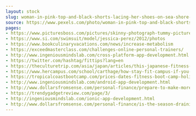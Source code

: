 ```yaml
---
layout: stock
slug: woman-in-pink-top-and-black-shorts-lacing-her-shoes-on-sea-shore-634027
source: https://www.pexels.com/photo/woman-in-pink-top-and-black-shorts-lacing-her-shoes-on-sea-shore-634027/
pages:
- https://www.picturesboss.com/pictures/skinny-photograph-tummy-picturesque-af.html
- https://www.si.com/swimsuit/model/jessica-perez/2012/photos
- https://www.bookculinaryvacations.com/news/increase-metabolism
- https://exceedmasterclass.com/challenges-online-personal-trainers/
- http://www.ingeniousmindslab.com/cross-platform-app-development.html
- https://twitter.com/hashtag/fittips?lang=en
- https://theculturetrip.com/asia/japan/articles/this-japanese-fitness-regimen-is-the-fastest-way-to-get-in-shape-for-summer/
- https://www.hercampus.com/school/carthage/how-stay-fit-campus-if-you-hate-gym
- https://tropicalcoastbootcamp.com/prices-dates-fitness-boot-camp-holiday/
- http://www.ingeniousmindslab.com/android-app-development.html
- http://www.dollarsfromsense.com/personal-finance/prepare-to-make-more-money-heres-how/
- https://trendygadgetreview.com/page/3/
- http://ingeniousmindslab.com/ionic-app-development.html
- http://www.dollarsfromsense.com/personal-finance/is-the-season-draining-your-christmas-budget/
---
```

